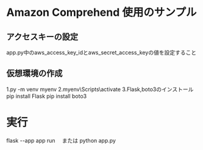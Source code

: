 # Amazon Comprehend 使用のサンプル

## アクセスキーの設定
app.py中のaws_access_key_idとaws_secret_access_keyの値を設定すること

## 仮想環境の作成
1.py -m venv myenv 
2.myenv\Scripts\activate 
3.Flask,boto3のインストール 
  pip install Flask 
  pip install boto3 


# 実行
flask --app app run 
　または 
python app.py 